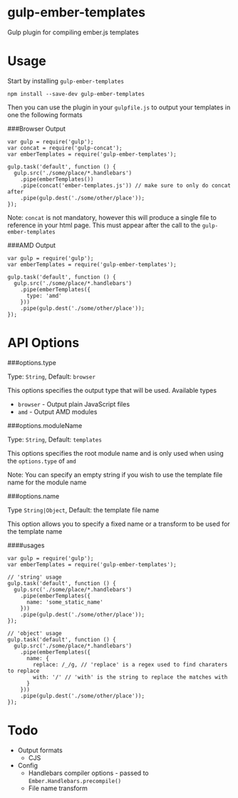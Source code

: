 gulp-ember-templates
====================

Gulp plugin for compiling ember.js templates

Usage
====================
Start by installing ``` gulp-ember-templates ```

```
npm install --save-dev gulp-ember-templates
```

Then you can use the plugin in your ```gulpfile.js``` to output your templates
in one the following formats

###Browser Output

```
var gulp = require('gulp');
var concat = require('gulp-concat');
var emberTemplates = require('gulp-ember-templates');

gulp.task('default', function () {
  gulp.src('./some/place/*.handlebars')
    .pipe(emberTemplates())
    .pipe(concat('ember-templates.js')) // make sure to only do concat after
    .pipe(gulp.dest('./some/other/place'));
});
```

Note: ``` concat ``` is not mandatory, however this will produce a single file
to reference in your html page. This must appear after the call to the 
``` gulp-ember-templates ```

###AMD Output

```
var gulp = require('gulp');
var emberTemplates = require('gulp-ember-templates');

gulp.task('default', function () {
  gulp.src('./some/place/*.handlebars')
    .pipe(emberTemplates({
      type: 'amd'
    }))
    .pipe(gulp.dest('./some/other/place'));
});
```

API Options
====================

###options.type

Type: ``` String ```,
Default: ``` browser ```

This options specifies the output type that will be used. Available types
* ``` browser ``` - Output plain JavaScript files
* ``` amd ``` - Output AMD modules

###options.moduleName

Type: ``` String ```,
Default: ``` templates ```

This options specifies the root module name and is only used
when using the ``` options.type ``` of ``` amd ```

Note: You can specify an empty string if you wish to use the template file name
for the module name

###options.name

Type ``` String|Object ```,
Default: the template file name

This option allows you to specify a fixed name or a transform to be used for 
the template name

####usages

```
var gulp = require('gulp');
var emberTemplates = require('gulp-ember-templates');

// 'string' usage
gulp.task('default', function () {
  gulp.src('./some/place/*.handlebars')
    .pipe(emberTemplates({
      name: 'some_static_name'
    }))
    .pipe(gulp.dest('./some/other/place'));
});

// 'object' usage
gulp.task('default', function () {
  gulp.src('./some/place/*.handlebars')
    .pipe(emberTemplates({
      name: {
        replace: /_/g, // 'replace' is a regex used to find charaters to replace
        with: '/' // 'with' is the string to replace the matches with
      }
    }))
    .pipe(gulp.dest('./some/other/place'));
});
```

Todo
====================

* Output formats
  * CJS
* Config
  * Handlebars compiler options - passed to ``` Ember.Handlebars.precompile() ```
  * File name transform
